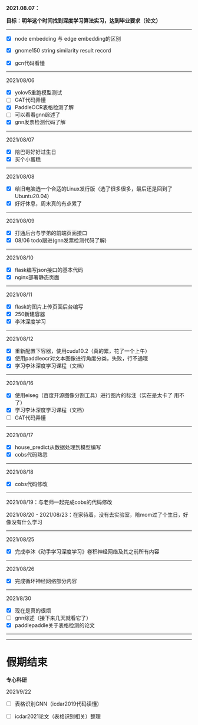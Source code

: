 **2021.08.07：**

**目标：明年这个时间找到深度学习算法实习，达到毕业要求（论文）**

<hr>

- [x] node embedding 与 edge embedding的区别
- [x] gnome150 string similarity result record 

- [x] gcn代码看懂

<hr>

2021/08/06
- [x] yolov5重跑模型测试
- [ ] GAT代码弄懂
- [x] PaddleOCR表格检测了解
- [ ] 可以看看gnn综述了
- [x] gnn发票检测代码了解

<hr>

2021/08/07
- [x] 陪巴哥好好过生日
- [x] 买个小蛋糕

<hr>
2021/08/08

- [x] 给旧电脑选一个合适的Linux发行版（选了很多很多，最后还是回到了Ubuntu20.04）
- [x] 好好休息，周末真的有点累了 

<hr>
2021/08/09

- [x] 打通后台与学弟的前端页面接口
- [x] 08/06 todo跟进(gnn发票检测代码了解)

<hr>
2021/08/10

- [x] flask编写json接口的基本代码
- [x] nginx部署静态页面 

<hr>
2021/08/11

- [x] flask的图片上传页面后台编写
- [x] 250新建容器
- [x] 李沐深度学习

<hr>
2021/08/12

- [x] 重新配置下容器，使用cuda10.2（真的累，花了一个上午）
- [x] 使用paddleocr对文本图像进行角度分类，失败，行不通哦
- [x] 学习李沐深度学习课程（文档） 

<hr>
2021/08/16

- [x] 使用eiseg（百度开源图像分割工具）进行图片的标注（实在是太卡了 用不了）
- [x] 学习李沐深度学习课程（文档）
- [ ] GAT代码弄懂

<hr>
2021/08/17

- [x] house_predict从数据处理到模型编写
- [x] cobs代码熟悉

<hr>
2021/08/18

- [x] cobs代码修改

<hr>
2021/08/19：与老师一起完成cobs的代码修改 

2021/08/20 - 2021/08/23：在家待着，没有去实验室，陪mom过了个生日，好像没有什么学习

<hr>
2021/08/25

- [x] 完成李沐《动手学习深度学习》卷积神经网络及其之前所有内容

<hr>
2021/08/26

- [x] 完成循环神经网络部分内容

<hr>
2021/8/30

- [x] 现在是真的很烦
- [ ] gnn综述（接下来几天就看它了）
- [x] paddlepaddle关于表格检测的论文

<hr>
<hr>

# 假期结束

**专心科研**

2021/9/22

- [ ] 表格识别GNN（icdar2019代码读懂）
- [ ] icdar2021论文（表格识别相关）整理

